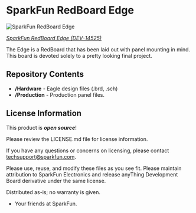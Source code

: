 SparkFun RedBoard Edge
========================================

![SparkFun RedBoard Edge](https://cdn.sparkfun.com/r/500-500/assets/parts/1/2/6/0/6/14525-SparkFun_RedBoard_Edge-01.jpg)

[*SparkFun RedBoard Edge (DEV-14525)*](https://www.sparkfun.com/products/14525)


The Edge is a RedBoard that has been laid out with panel mounting in mind. This board is devoted solely to a pretty looking final project.

Repository Contents
-------------------

* **/Hardware** - Eagle design files (.brd, .sch)
* **/Production** - Production panel files.

License Information
-------------------

This product is _**open source**_! 

Please review the LICENSE.md file for license information. 

If you have any questions or concerns on licensing, please contact techsupport@sparkfun.com.

Please use, reuse, and modify these files as you see fit. Please maintain attribution to SparkFun Electronics and release anyThing Development Board derivative under the same license.

Distributed as-is; no warranty is given.

- Your friends at SparkFun.